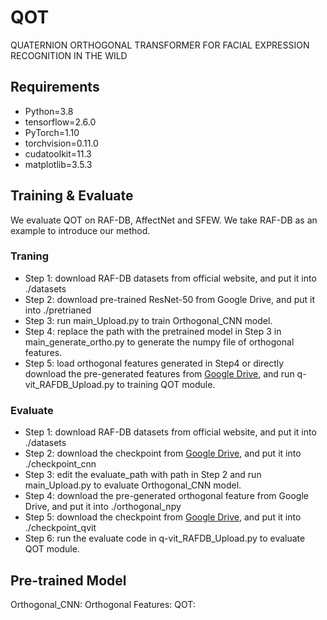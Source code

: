 # QOT
QUATERNION ORTHOGONAL TRANSFORMER FOR FACIAL EXPRESSION RECOGNITION IN THE WILD
## Requirements
- Python=3.8
- tensorflow=2.6.0
- PyTorch=1.10
- torchvision=0.11.0
- cudatoolkit=11.3
- matplotlib=3.5.3

## Training & Evaluate
We evaluate QOT on RAF-DB, AffectNet and SFEW. We take RAF-DB as an example to introduce our method.
### Traning
- Step 1: download RAF-DB datasets from official website, and put it into ./datasets
- Step 2: download pre-trained ResNet-50 from Google Drive, and put it into ./pretrianed
- Step 3: run main_Upload.py to train Orthogonal_CNN model.
- Step 4: replace the path with the pretrained model in Step 3 in main_generate_ortho.py to generate the numpy file of orthogonal features.
- Step 5: load orthogonal features generated in Step4 or directly download the pre-generated features from [Google Drive](https://drive.google.com/file/d/1MYJm235ZINywXBcZ0Z4nBqT3JUMROoaA/view?usp=sharing), and run q-vit_RAFDB_Upload.py to training QOT module.
### Evaluate
- Step 1: download RAF-DB datasets from official website, and put it into ./datasets
- Step 2: download the checkpoint from [Google Drive](https://drive.google.com/file/d/14pxYAWQCaAdk64xP8A9i2egOVEQ365L_/view?usp=sharing), and put it into ./checkpoint_cnn
- Step 3: edit the evaluate_path with path in Step 2 and run main_Upload.py to evaluate Orthogonal_CNN model.
- Step 4: download the pre-generated orthogonal feature from Google Drive, and put it into ./orthogonal_npy
- Step 5: download the checkpoint from [Google Drive](https://drive.google.com/file/d/1S9nCW4WZSqVKCalwbzCaRzh_Cuz-rqy8/view?usp=sharing), and put it into ./checkpoint_qvit
- Step 6: run the evaluate code in q-vit_RAFDB_Upload.py to evaluate QOT module.

## Pre-trained Model
Orthogonal_CNN:
Orthogonal Features:
QOT:

